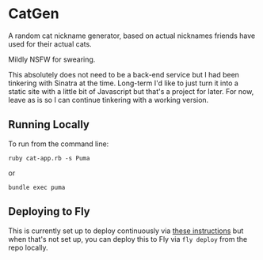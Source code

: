 # CatGen

A random cat nickname generator, based on actual nicknames friends have used for their actual cats.

Mildly NSFW for swearing.

This absolutely does not need to be a back-end service but I had been tinkering with Sinatra at the time. Long-term I'd like to just turn it into a static site with a little bit of Javascript but that's a project for later. For now, leave as is so I can continue tinkering with a working version.

## Running Locally

To run from the command line:

```
ruby cat-app.rb -s Puma
```

or
```
bundle exec puma
```

## Deploying to Fly

This is currently set up to deploy continuously via [these instructions](https://fly.io/docs/app-guides/continuous-deployment-with-github-actions/) but when that's not set up, you can deploy this to Fly via `fly deploy` from the repo locally.
